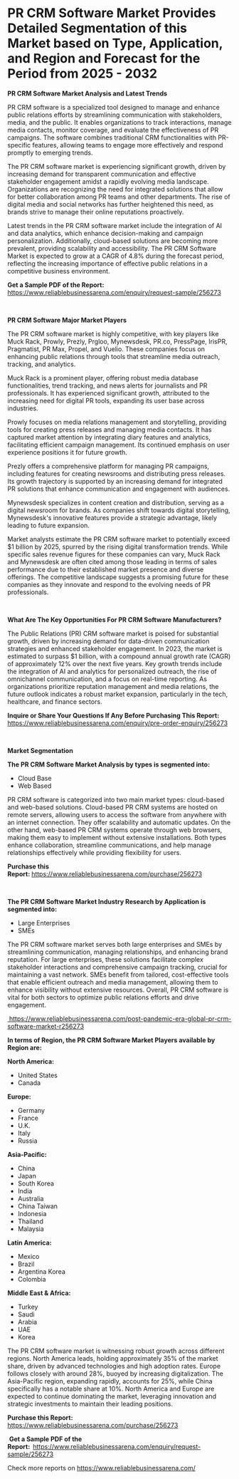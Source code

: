 <p><h1>PR CRM Software Market Provides Detailed Segmentation of this Market based on Type, Application, and Region and Forecast for the Period from 2025 - 2032</h1></p><p><strong>PR CRM Software Market Analysis and Latest Trends</strong></p>
<p><p>PR CRM software is a specialized tool designed to manage and enhance public relations efforts by streamlining communication with stakeholders, media, and the public. It enables organizations to track interactions, manage media contacts, monitor coverage, and evaluate the effectiveness of PR campaigns. The software combines traditional CRM functionalities with PR-specific features, allowing teams to engage more effectively and respond promptly to emerging trends.</p><p>The PR CRM software market is experiencing significant growth, driven by increasing demand for transparent communication and effective stakeholder engagement amidst a rapidly evolving media landscape. Organizations are recognizing the need for integrated solutions that allow for better collaboration among PR teams and other departments. The rise of digital media and social networks has further heightened this need, as brands strive to manage their online reputations proactively.</p><p>Latest trends in the PR CRM software market include the integration of AI and data analytics, which enhance decision-making and campaign personalization. Additionally, cloud-based solutions are becoming more prevalent, providing scalability and accessibility. The PR CRM Software Market is expected to grow at a CAGR of 4.8% during the forecast period, reflecting the increasing importance of effective public relations in a competitive business environment.</p></p>
<p><strong>Get a Sample PDF of the Report:&nbsp;</strong> <a href="https://www.reliablebusinessarena.com/enquiry/request-sample/256273?utm_campaign=2187&utm_medium=2&utm_source=Github&utm_content=ia&utm_term=30032025&utm_id=pr-crm-software">https://www.reliablebusinessarena.com/enquiry/request-sample/256273</a></p>
<p>&nbsp;</p>
<p><strong>PR CRM Software Major Market Players</strong></p>
<p><p>The PR CRM software market is highly competitive, with key players like Muck Rack, Prowly, Prezly, Prgloo, Mynewsdesk, PR.co, PressPage, IrisPR, Pragmatist, PR Max, Propel, and Vuelio. These companies focus on enhancing public relations through tools that streamline media outreach, tracking, and analytics.</p><p>Muck Rack is a prominent player, offering robust media database functionalities, trend tracking, and news alerts for journalists and PR professionals. It has experienced significant growth, attributed to the increasing need for digital PR tools, expanding its user base across industries.</p><p>Prowly focuses on media relations management and storytelling, providing tools for creating press releases and managing media contacts. It has captured market attention by integrating diary features and analytics, facilitating efficient campaign management. Its continued emphasis on user experience positions it for future growth.</p><p>Prezly offers a comprehensive platform for managing PR campaigns, including features for creating newsrooms and distributing press releases. Its growth trajectory is supported by an increasing demand for integrated PR solutions that enhance communication and engagement with audiences.</p><p>Mynewsdesk specializes in content creation and distribution, serving as a digital newsroom for brands. As companies shift towards digital storytelling, Mynewsdesk's innovative features provide a strategic advantage, likely leading to future expansion.</p><p>Market analysts estimate the PR CRM software market to potentially exceed $1 billion by 2025, spurred by the rising digital transformation trends. While specific sales revenue figures for these companies can vary, Muck Rack and Mynewsdesk are often cited among those leading in terms of sales performance due to their established market presence and diverse offerings. The competitive landscape suggests a promising future for these companies as they innovate and respond to the evolving needs of PR professionals.</p></p>
<p>&nbsp;</p>
<p><strong>What Are The Key Opportunities For PR CRM Software Manufacturers?</strong></p>
<p><p>The Public Relations (PR) CRM software market is poised for substantial growth, driven by increasing demand for data-driven communication strategies and enhanced stakeholder engagement. In 2023, the market is estimated to surpass $1 billion, with a compound annual growth rate (CAGR) of approximately 12% over the next five years. Key growth trends include the integration of AI and analytics for personalized outreach, the rise of omnichannel communication, and a focus on real-time reporting. As organizations prioritize reputation management and media relations, the future outlook indicates a robust market expansion, particularly in the tech, healthcare, and finance sectors.</p></p>
<p><strong>Inquire or Share Your Questions If Any Before Purchasing This Report:</strong> <a href="https://www.reliablebusinessarena.com/enquiry/pre-order-enquiry/256273?utm_campaign=2187&utm_medium=2&utm_source=Github&utm_content=ia&utm_term=30032025&utm_id=pr-crm-software">https://www.reliablebusinessarena.com/enquiry/pre-order-enquiry/256273</a></p>
<p>&nbsp;</p>
<p><strong>Market Segmentation</strong></p>
<p><strong>The PR CRM Software Market Analysis by types is segmented into:</strong></p>
<p><ul><li>Cloud Base</li><li>Web Based</li></ul></p>
<p><p>PR CRM software is categorized into two main market types: cloud-based and web-based solutions. Cloud-based PR CRM systems are hosted on remote servers, allowing users to access the software from anywhere with an internet connection. They offer scalability and automatic updates. On the other hand, web-based PR CRM systems operate through web browsers, making them easy to implement without extensive installations. Both types enhance collaboration, streamline communications, and help manage relationships effectively while providing flexibility for users.</p></p>
<p><strong>Purchase this Report:&nbsp;</strong><a href="https://www.reliablebusinessarena.com/purchase/256273?utm_campaign=2187&utm_medium=2&utm_source=Github&utm_content=ia&utm_term=30032025&utm_id=pr-crm-software">https://www.reliablebusinessarena.com/purchase/256273</a></p>
<p>&nbsp;</p>
<p><strong>The PR CRM Software Market Industry Research by Application is segmented into:</strong></p>
<p><ul><li>Large Enterprises</li><li>SMEs</li></ul></p>
<p><p>The PR CRM software market serves both large enterprises and SMEs by streamlining communication, managing relationships, and enhancing brand reputation. For large enterprises, these solutions facilitate complex stakeholder interactions and comprehensive campaign tracking, crucial for maintaining a vast network. SMEs benefit from tailored, cost-effective tools that enable efficient outreach and media management, allowing them to enhance visibility without extensive resources. Overall, PR CRM software is vital for both sectors to optimize public relations efforts and drive engagement.</p></p>
<p><a href="https://www.reliablebusinessarena.com/post-pandemic-era-global-pr-crm-software-market-r256273?utm_campaign=2187&utm_medium=2&utm_source=Github&utm_content=ia&utm_term=30032025&utm_id=pr-crm-software">&nbsp;https://www.reliablebusinessarena.com/post-pandemic-era-global-pr-crm-software-market-r256273</a></p>
<p><strong>In terms of Region, the PR CRM Software Market Players available by Region are:</strong></p>
<p>
    <p> <strong> North America: </strong>
        <ul>
            <li>United States</li>
            <li>Canada</li>
        </ul>
        </p> 
    <p> <strong> Europe: </strong>
        <ul>
            <li>Germany</li>
            <li>France</li>
            <li>U.K.</li>
            <li>Italy</li>
            <li>Russia</li>
        </ul>
        </p> 
    <p> <strong> Asia-Pacific: </strong>
        <ul>
            <li>China</li>
            <li>Japan</li>
            <li>South Korea</li>
            <li>India</li>
            <li>Australia</li>
            <li>China Taiwan</li>
            <li>Indonesia</li>
            <li>Thailand</li>
            <li>Malaysia</li>
        </ul>
        </p> 
    <p> <strong> Latin America: </strong>
        <ul>
            <li>Mexico</li>
            <li>Brazil</li>
            <li>Argentina Korea</li>
            <li>Colombia</li>
        </ul>
        </p> 
    <p> <strong> Middle East & Africa: </strong>
        <ul>
            <li>Turkey</li>
            <li>Saudi</li>
            <li>Arabia</li>
            <li>UAE</li>
            <li>Korea</li>
        </ul>
    </p>
    </p>
<p><p>The PR CRM software market is witnessing robust growth across different regions. North America leads, holding approximately 35% of the market share, driven by advanced technologies and high adoption rates. Europe follows closely with around 28%, buoyed by increasing digitalization. The Asia-Pacific region, expanding rapidly, accounts for 25%, while China specifically has a notable share at 10%. North America and Europe are expected to continue dominating the market, leveraging innovation and strategic investments to maintain their leading positions.</p></p>
<p><strong>Purchase this Report: </strong><a href="https://www.reliablebusinessarena.com/purchase/256273?utm_campaign=2187&utm_medium=2&utm_source=Github&utm_content=ia&utm_term=30032025&utm_id=pr-crm-software">https://www.reliablebusinessarena.com/purchase/256273</a></p>
<p>&nbsp;<strong>Get a Sample PDF of the Report:&nbsp;&nbsp;</strong><a href="https://www.reliablebusinessarena.com/enquiry/request-sample/256273?utm_campaign=2187&utm_medium=2&utm_source=Github&utm_content=ia&utm_term=30032025&utm_id=pr-crm-software">https://www.reliablebusinessarena.com/enquiry/request-sample/256273</a></p>
<p><strong></strong></p>
<p>Check more reports on <a href="https://www.reliablebusinessarena.com/?utm_campaign=2187&utm_medium=2&utm_source=Github&utm_content=ia&utm_term=30032025&utm_id=pr-crm-software">https://www.reliablebusinessarena.com/</a></p>